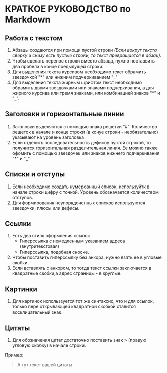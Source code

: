 # КРАТКОЕ РУКОВОДСТВО по Markdown #  
## Работа с текстом ##  
1. Абзацы создаются при помощи пустой строки *(Если вокруг текста сверху и снизу есть пустые строки, то текст превращается в абзац).*
2. Чтобы сделать перенос строки вместо абзаца, нужно поставвить два пробела в конце предыдущей строки.
3. Для выделения текста курсивом необходимо текст обрамить звездочкой "*" или нижним подчеркиванием "_"
4. Для выделения текста жирным шрифтом текст необходимо обрамить двумя звездочками или знаками подчеркивания, а для жирного курсива или тремя знаками, или комбинацией знаков "*" и "_".
## Заголовки и горизонтальные линии  
1. Заголовки выделяются с помощью знака решетки "#". Количество решеток в начале и конце строки (в конуе строки - необязательно) указывают на уровень заголовка.
2. Если отделить последовательность дефисов пустой строкой, то получится горизонтальная разделительная линия. Ее можно также офомить с помощью звездочек или знаков нижнего подчеркивания "*" и "_".

## Списки и отступы  
1. Если необходимо создать нумеровнный список, используйтк в начале строки цифру с точкой. Уровень обозначается количеством отступов.
2. Для формирования неупорядоченных списков используются звездочки, плюсы или дефисы.

## Ссылки
1. Есть два стиля оформления ссылок
     - Гиперссылка с немедленным указанием адреса (внутритекстовая)
     - Гиперссылка, подобная сноске.  
2. Чтобы поставить гиперссылку без анкора, нужно взять ее в угловые скобки.  
3. Если вставлять с анкором, то тогда текст ссылки заключается в квадратные скобки,а адрес страницы - в круглые.

## Картинки 
1. Для картинок использзуется тот же синтаксис, что и для ссылок, только пере открывающей квадратной скобкой ставится восклицательный знак. 

## Цитаты  
1. Для обозначения цитат достаточно поставить знак > (правую угловую скобку) в начале строки.

Пример:
> А тут текст вашей цитаты
